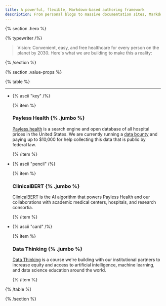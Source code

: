 ```yaml
---
title: A powerful, flexible, Markdown-based authoring framework
description: From personal blogs to massive documentation sites, Markdoc is a content authoring system that grows with you.
---
```


{% section .hero %}

{% typewriter /%}

> Vision: Convenient, easy, and free healthcare for every person on the planet by 2030. Here's what we are building to make this a reality:

{% /section %}

{% section .value-props %}

{% table %}

---

- {% ascii "key" /%}

  {% item %}

  ### Payless Health {% .jumbo %}

  [Payless.health](https://payless.health) is a search engine and open database of all hospital prices in the United States. We are currently running a [data bounty](https://www.dolthub.com/blog/2022-10-28-announcing-hospital-urls/) and paying up to $10,000 for help collecting this data that is public by federal law.

  {% /item %}

- {% ascii "pencil" /%}

  {% item %}

  ### ClinicalBERT {% .jumbo %}

  [ClinicalBERT](https://arxiv.org/abs/1904.05342) is the AI algorithm that powers Payless Health and our collaborations with academic medical centers, hospitals, and research consortia.

  {% /item %}

- {% ascii "card" /%}

  {% item %}

  ### Data Thinking {% .jumbo %}

  [Data Thinking](https://datathinking.org) is a course we're building with our institutional partners to increase equity and access to artificial intelligence, machine learning, and data science education around the world.

  {% /item %}

{% /table %}

{% /section %}